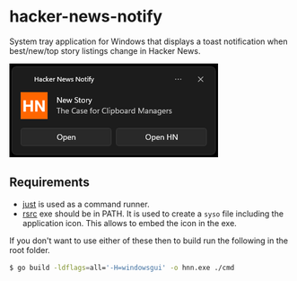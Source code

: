 # hacker-news-notify

System tray application for Windows that displays a toast notification when best/new/top story listings change in Hacker News.

![Screenshot](./shot.png)

## Requirements

- [just](https://github.com/casey/just) is used as a command runner.
- [rsrc](https://github.com/akavel/rsrc) exe should be in PATH. It is used to create a `syso` file including the application icon. This allows to embed the icon in the exe.

If you don't want to use either of these then to build run the following in the root folder.

```sh
$ go build -ldflags=all='-H=windowsgui' -o hnn.exe ./cmd
```
